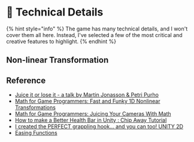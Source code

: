 # 📜 Technical Details

{% hint style="info" %}
The game has many technical details, and I won't cover them all here. Instead, I've selected a few of the most critical and creative features to highlight.
{% endhint %}

## Non-linear Transformation









## Reference

* [Juice it or lose it - a talk by Martin Jonasson & Petri Purho](https://www.youtube.com/watch?v=Fy0aCDmgnxg)
* [Math for Game Programmers: Fast and Funky 1D Nonlinear Transformations](https://www.youtube.com/watch?v=mr5xkf6zSzk)&#x20;
* [Math for Game Programmers: Juicing Your Cameras With Math](https://www.youtube.com/watch?v=tu-Qe66AvtY)
* [How to make a Better Health Bar in Unity : Chip Away Tutorial](https://www.youtube.com/watch?v=CFASjEuhyf4)
* [I created the PERFECT grappling hook... and you can too! UNITY 2D](https://www.youtube.com/watch?v=dnNCVcVS6uw)
* [Easing Functions](https://easings.net/)



